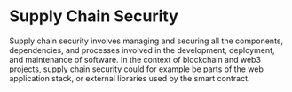 # Supply Chain Security

Supply chain security involves managing and securing all the components, dependencies, and processes involved in the development, deployment, and maintenance of software. In the context of blockchain and web3 projects, supply chain security could for example be parts of the web application stack, or external libraries used by the smart contract.
